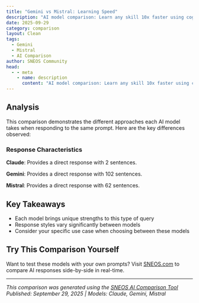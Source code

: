 ```yaml
---
title: "Gemini vs Mistral: Learning Speed"
description: "AI model comparison: Learn any skill 10x faster using cognitive science principles..."
date: 2025-09-29
category: comparison
layout: Clean
tags:
  - Gemini
  - Mistral
  - AI Comparison
author: SNEOS Community
head:
  - - meta
    - name: description
      content: "AI model comparison: Learn any skill 10x faster using cognitive science principles..."
---
```


<ChatComparison
  title="Claude vs Gemini vs Mistral: Learning Speed"
  prompt="Learn any skill 10x faster using cognitive science principles"
  :responses='{
    "Gemini": "Okay, let\u0027s dive into how cognitive science can help you learn skills 10x faster. It\u0027s not about *literally* learning ten times as fast in terms of clock time, but rather about drastically improving the *efficiency* of your learning and achieving mastery much quicker.\n\nHere\u0027s a breakdown of principles and practical application:\n\n**1.  Spaced Repetition: The Power of Timed Recall**\n\n*   **The Principle:**  You remember things better when you review them at increasing intervals.  Forgetting is natural; spaced repetition leverages it.  When you almost forget something, the effort to recall strengthens the memory trace.\n*   **How to Apply:**\n    *   **Use Spaced Repetition Software (SRS):**  Anki is the gold standard.  It adapts to your learning speed, showing you cards (flashcards) more frequently when you struggle and less frequently when you know them well.  You can use it for anything from vocabulary to coding concepts.\n    *   **Manual Spacing:**  If you\u0027re learning something hands-on (like a musical instrument), schedule practice sessions with increasing gaps:\n        *   Day 1: Learn the basics.\n        *   Day 2: Review.\n        *   Day 4: Review.\n        *   Day 7: Review.\n        *   Day 14: Review.\n        *   Adjust the intervals based on how well you retain the information.\n*   **Why it\u0027s effective:** Optimizes memory consolidation, turning short-term memories into long-term knowledge.\n\n**2. Active Recall: Don\u0027t Just Reread, Test Yourself**\n\n*   **The Principle:**  Trying to retrieve information from memory is far more effective than passively rereading or reviewing notes.\n*   **How to Apply:**\n    *   **The Feynman Technique:**\n        1.  Choose a concept.\n        2.  Teach it to someone (or a rubber duck) in simple terms.\n        3.  Identify gaps in your understanding.\n        4.  Review the material and simplify your explanation further.\n    *   **Practice Questions:**  Don\u0027t just read the answers.  Try to solve problems *before* looking at the solution.  Even if you get it wrong, the struggle strengthens your understanding.\n    *   **Self-Explanation:**  After learning something, explain it to yourself (or write it down) in your own words.  This forces you to actively process the information.\n*   **Why it\u0027s effective:**  Strengthens neural pathways and identifies areas where you need more practice.\n\n**3. Interleaving: Mix It Up for Better Learning**\n\n*   **The Principle:**  Instead of blocking practice (focusing on one skill until you master it), alternate between different skills or concepts.\n*   **How to Apply:**\n    *   **Coding:** Don\u0027t spend a whole week learning one programming concept. Learn multiple concepts and mix the practice problems of those concepts.\n    *   **Music:** Don\u0027t practice one song until it\u0027s perfect.  Alternate between different songs and practice different techniques in a single session.\n    *   **Math:** Don\u0027t just do all the problems from one chapter at a time. Mix problems from different chapters.\n*   **Why it\u0027s effective:**  Forces your brain to discriminate between different concepts and choose the correct approach, leading to deeper understanding and better transfer to new situations. It also feels harder, which often means you\u0027re learning more effectively.\n\n**4.  Deliberate Practice: Focus on Weaknesses with Targeted Effort**\n\n*   **The Principle:**  Practice isn\u0027t enough.  You need to actively identify your weaknesses and focus your effort on improving those specific areas.\n*   **How to Apply:**\n    *   **Get Feedback:**  The best way to identify weaknesses is to get feedback from a mentor, teacher, or coach.\n    *   **Analyze Your Mistakes:**  Don\u0027t just brush off errors.  Understand *why* you made the mistake and how to avoid it in the future.\n    *   **Targeted Drills:**  Create specific exercises that address your weaknesses.\n    *   **Embrace Discomfort:**  Deliberate practice is often uncomfortable because you\u0027re pushing yourself outside your comfort zone.\n*   **Why it\u0027s effective:**  Maximizes skill development by focusing on the areas that need the most improvement.\n\n**5. Metacognition: Think About Your Thinking**\n\n*   **The Principle:**  Being aware of your own learning process and actively monitoring your understanding helps you learn more effectively.\n*   **How to Apply:**\n    *   **Before Learning:**  Ask yourself what you already know about the topic, what you want to learn, and how you plan to learn it.\n    *   **During Learning:**  Check your understanding regularly.  Are you following the material?  Can you explain it in your own words?\n    *   **After Learning:**  Reflect on what you learned, how you learned it, and what you could do differently next time.\n*   **Why it\u0027s effective:**  Allows you to tailor your learning strategies to your individual needs and identify areas where you\u0027re struggling.\n\n**6. Dual Coding:  Use Visuals and Words**\n\n*   **The Principle:**  We learn better when information is presented in both visual and verbal formats.\n*   **How to Apply:**\n    *   **Create Mind Maps:**  Visualize relationships between concepts.\n    *   **Draw Diagrams:**  Illustrate complex processes.\n    *   **Use Images:**  Find or create relevant images to accompany text.\n    *   **Annotate:** Highlight important concepts and add your own notes or drawings.\n*   **Why it\u0027s effective:** Activates different areas of the brain, creating more robust and lasting memories.\n\n**7. Priming: Prepare Your Brain for Learning**\n\n*   **The Principle:** Exposing yourself to related information *before* a learning session can improve comprehension and retention.\n*   **How to Apply:**\n    *   **Review Previous Material:** Briefly recap what you learned in the previous session.\n    *   **Read a Summary:** Skim a summary or outline of the topic you\u0027re about to learn.\n    *   **Watch a Video:** Watch a short introductory video to get a general overview.\n*   **Why it\u0027s effective:** Activates relevant neural pathways, making it easier for your brain to process new information.\n\n**8.  Chunking:  Break Down Complex Information**\n\n*   **The Principle:**  Our short-term memory has limited capacity.  Chunking involves organizing information into meaningful groups or \u0022chunks.\u0022\n*   **How to Apply:**\n    *   **Phone Numbers:**  We remember phone numbers as chunks (e.g., 555-123-4567).\n    *   **Coding:** Break down large projects into smaller, manageable modules.\n    *   **Guitar:** Instead of trying to learn an entire song at once, learn small sections (phrases or riffs) first.\n*   **Why it\u0027s effective:**  Reduces cognitive load, making it easier to process and remember information.\n\n**9. Sleep and Rest: Consolidate Your Learning**\n\n*   **The Principle:**  Sleep is crucial for memory consolidation.  During sleep, your brain replays and strengthens the neural connections formed during learning.\n*   **How to Apply:**\n    *   **Prioritize Sleep:** Aim for 7-9 hours of quality sleep per night.\n    *   **Avoid Cramming:**  Trying to cram all night before an exam is counterproductive.\n    *   **Take Breaks:**  Regular breaks during learning sessions help prevent cognitive fatigue.\n*   **Why it\u0027s effective:**  Allows your brain to process and store information more effectively.\n\n**10. Gamification: Make Learning Fun and Engaging**\n\n*   **The Principle:** Turning learning into a game can increase motivation, engagement, and retention.\n*   **How to Apply:**\n    *   **Set Goals:** Break down your learning goals into smaller, achievable milestones.\n    *   **Track Progress:** Monitor your progress and celebrate your achievements.\n    *   **Use Rewards:**  Reward yourself for reaching your goals.\n    *   **Find Competitions:**  Compete with friends or other learners to stay motivated.\n*   **Why it\u0027s effective:**  Taps into our natural desire for challenges, rewards, and social interaction.\n\n**Important Considerations and Caveats:**\n\n*   **No Magic Bullet:** There\u0027s no single technique that works for everyone in every situation. Experiment and find what works best for you.\n*   **Effort is Still Required:**  These techniques make learning more efficient, but they don\u0027t eliminate the need for hard work and dedication.\n*   **Specificity Matters:**  The most effective techniques are those that are tailored to the specific skill you\u0027re learning.\n*   **Consistency is Key:**  Applying these principles consistently over time is essential for achieving significant results.\n\n**In summary, learning \u002210x faster\u0022 is about optimizing your learning process using cognitive science principles. By employing these techniques, you can significantly improve your efficiency, retention, and overall mastery of new skills.**\n",
    "Mistral": "Learning a skill faster involves leveraging cognitive science principles to optimize your learning process. Here are some key strategies based on cognitive science that can help you learn more efficiently:\n\n### 1. **Spaced Repetition**\n- **Principle**: Reviewing information over spaced intervals helps reinforce memory.\n- **Application**: Use flashcards or apps like Anki to review material at increasing intervals.\n\n### 2. **Interleaved Practice**\n- **Principle**: Mixing different types of problems or tasks helps improve learning and retention.\n- **Application**: Instead of focusing on one type of problem, mix different types of problems to practice.\n\n### 3. **Deliberate Practice**\n- **Principle**: Focused, intentional practice with feedback is more effective than mindless repetition.\n- **Application**: Set specific goals, seek feedback, and continuously challenge yourself.\n\n### 4. **Dual Coding**\n- **Principle**: Combining verbal and visual information enhances learning.\n- **Application**: Use diagrams, charts, and visual aids alongside text to reinforce understanding.\n\n### 5. **Elaborative Interrogation**\n- **Principle**: Asking \u0022why\u0022 questions helps deepen understanding.\n- **Application**: Regularly ask yourself why something is true or how it works.\n\n### 6. **Self-Explanation**\n- **Principle**: Explaining concepts to yourself improves comprehension.\n- **Application**: After learning something new, explain it in your own words.\n\n### 7. **Retrieval Practice**\n- **Principle**: Actively recalling information strengthens memory.\n- **Application**: Use quizzes, tests, or self-assessments to retrieve information from memory.\n\n### 8. **Chunking**\n- **Principle**: Breaking complex information into smaller, manageable chunks.\n- **Application**: Divide large tasks or concepts into smaller, more digestible parts.\n\n### 9. **Mnemonics**\n- **Principle**: Using memory aids to help recall information.\n- **Application**: Create acronyms, rhymes, or visual images to remember key points.\n\n### 10. **Sleep and Rest**\n- **Principle**: Sleep consolidates memory and enhances learning.\n- **Application**: Ensure adequate sleep and take breaks to rest your mind.\n\n### 11. **Mindset**\n- **Principle**: A growth mindset, believing that abilities can be developed, enhances learning.\n- **Application**: Embrace challenges, view failures as opportunities for growth, and stay motivated.\n\n### 12. **Environment**\n- **Principle**: The learning environment can significantly impact focus and retention.\n- **Application**: Create a quiet, organized study space and minimize distractions.\n\n### 13. **Feedback**\n- **Principle**: Immediate and specific feedback helps correct mistakes and reinforce learning.\n- **Application**: Seek feedback from peers, mentors, or automated tools.\n\n### 14. **Variety of Learning Methods**\n- **Principle**: Using multiple learning methods engages different parts of the brain.\n- **Application**: Combine reading, listening, writing, and hands-on practice.\n\n### 15. **Emotional Engagement**\n- **Principle**: Emotions can enhance memory and learning.\n- **Application**: Make learning enjoyable and relevant to your interests.\n\n### 16. **Social Learning**\n- **Principle**: Learning in groups can enhance understanding and retention.\n- **Application**: Join study groups, discuss topics with peers, or teach others.\n\n### 17. **Goal Setting**\n- **Principle**: Setting specific, measurable, achievable, relevant, and time-bound (SMART) goals.\n- **Application**: Break down your learning objectives into smaller, achievable goals.\n\n### 18. **Metacognition**\n- **Principle**: Being aware of your own learning process and strategies.\n- **Application**: Reflect on what you know, what you don\u0027t know, and how you can improve.\n\n### 19. **Contextual Learning**\n- **Principle**: Learning in context enhances understanding and retention.\n- **Application**: Apply what you learn to real-world situations or projects.\n\n### 20. **Mindfulness and Focus**\n- **Principle**: Being fully present and focused enhances learning.\n- **Application**: Practice mindfulness techniques to improve concentration and reduce stress.\n\nBy incorporating these cognitive science principles into your learning routine, you can significantly accelerate your skill acquisition and retention."
  }'
  published-date="16:28"
/>

## Analysis

This comparison demonstrates the different approaches each AI model takes when responding to the same prompt. Here are the key differences observed:

### Response Characteristics

**Claude**: Provides a direct response with 2 sentences. 

**Gemini**: Provides a direct response with 102 sentences. 

**Mistral**: Provides a direct response with 62 sentences. 

## Key Takeaways

- Each model brings unique strengths to this type of query
- Response styles vary significantly between models
- Consider your specific use case when choosing between these models

## Try This Comparison Yourself

Want to test these models with your own prompts? Visit [SNEOS.com](https://sneos.com) to compare AI responses side-by-side in real-time.

---

*This comparison was generated using the [SNEOS AI Comparison Tool](https://sneos.com)*
*Published: September 29, 2025 | Models: Claude, Gemini, Mistral*
